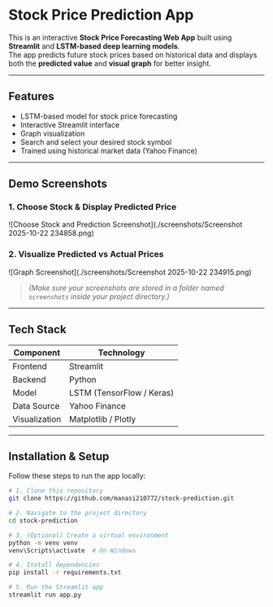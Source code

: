 # Stock Price Prediction App

This is an interactive **Stock Price Forecasting Web App** built using **Streamlit** and **LSTM-based deep learning models**.  
The app predicts future stock prices based on historical data and displays both the **predicted value** and **visual graph** for better insight.

---

## Features

- LSTM-based model for stock price forecasting  
- Interactive Streamlit interface  
- Graph visualization  
- Search and select your desired stock symbol  
- Trained using historical market data (Yahoo Finance)

---

## Demo Screenshots

### 1. Choose Stock & Display Predicted Price
![Choose Stock and Prediction Screenshot](./screenshots/Screenshot 2025-10-22 234858.png)

### 2. Visualize Predicted vs Actual Prices
![Graph Screenshot](./screenshots/Screenshot 2025-10-22 234915.png)

> *(Make sure your screenshots are stored in a folder named `screenshots` inside your project directory.)*

---

## Tech Stack

| Component | Technology |
|------------|-------------|
| Frontend | Streamlit |
| Backend | Python |
| Model | LSTM (TensorFlow / Keras) |
| Data Source | Yahoo Finance |
| Visualization | Matplotlib / Plotly |

---

## Installation & Setup

Follow these steps to run the app locally:

```bash
# 1. Clone this repository
git clone https://github.com/manasi210772/stock-prediction.git

# 2. Navigate to the project directory
cd stock-prediction

# 3. (Optional) Create a virtual environment
python -m venv venv
venv\Scripts\activate  # On Windows

# 4. Install dependencies
pip install -r requirements.txt

# 5. Run the Streamlit app
streamlit run app.py
